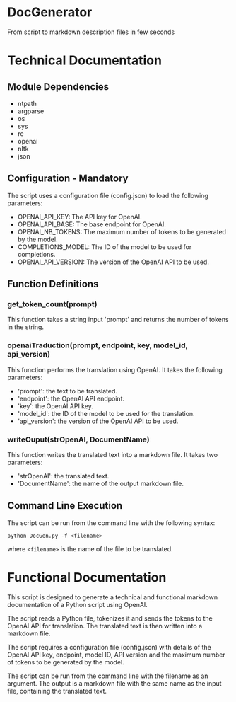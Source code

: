 # DocGenerator
From script to markdown description files in few seconds

# Technical Documentation

## Module Dependencies
- ntpath
- argparse
- os
- sys
- re
- openai
- nltk
- json

## Configuration - Mandatory
The script uses a configuration file (config.json) to load the following parameters:
- OPENAI_API_KEY: The API key for OpenAI.
- OPENAI_API_BASE: The base endpoint for OpenAI.
- OPENAI_NB_TOKENS: The maximum number of tokens to be generated by the model.
- COMPLETIONS_MODEL: The ID of the model to be used for completions.
- OPENAI_API_VERSION: The version of the OpenAI API to be used.

## Function Definitions

### get_token_count(prompt)
This function takes a string input 'prompt' and returns the number of tokens in the string.

### openaiTraduction(prompt, endpoint, key, model_id, api_version)
This function performs the translation using OpenAI. It takes the following parameters:
- 'prompt': the text to be translated.
- 'endpoint': the OpenAI API endpoint.
- 'key': the OpenAI API key.
- 'model_id': the ID of the model to be used for the translation.
- 'api_version': the version of the OpenAI API to be used.

### writeOuput(strOpenAI, DocumentName)
This function writes the translated text into a markdown file. It takes two parameters:
- 'strOpenAI': the translated text.
- 'DocumentName': the name of the output markdown file.

## Command Line Execution
The script can be run from the command line with the following syntax:
```
python DocGen.py -f <filename>
```
where `<filename>` is the name of the file to be translated.

# Functional Documentation

This script is designed to generate a technical and functional markdown documentation of a Python script using OpenAI. 

The script reads a Python file, tokenizes it and sends the tokens to the OpenAI API for translation. The translated text is then written into a markdown file.

The script requires a configuration file (config.json) with details of the OpenAI API key, endpoint, model ID, API version and the maximum number of tokens to be generated by the model.

The script can be run from the command line with the filename as an argument. The output is a markdown file with the same name as the input file, containing the translated text.
